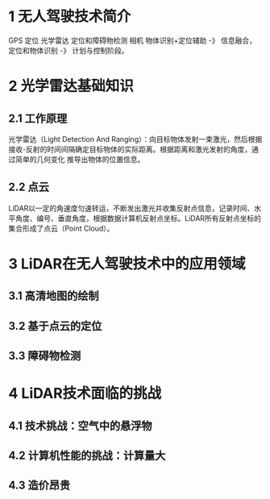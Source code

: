 # 1 无人驾驶技术简介
GPS 定位
光学雷达 定位和障碍物检测
相机 物体识别+定位辅助
-》
信息融合，定位和物体识别
-》
计划与控制阶段。


# 2 光学雷达基础知识
## 2.1 工作原理
光学雷达（Light Detection And Ranging）：向目标物体发射一束激光，然后根据接收-反射的时间间隔确定目标物体的实际距离。根据距离和激光发射的角度，通过简单的几何变化 推导出物体的位置信息。

## 2.2 点云
LiDAR以一定的角速度匀速转运，不断发出激光并收集反射点信息，记录时间、水平角度、编号、垂直角度，根据数据计算机反射点坐标。LiDAR所有反射点坐标的集合形成了点云（Point Cloud）。




# 3 LiDAR在无人驾驶技术中的应用领域
## 3.1 高清地图的绘制
## 3.2 基于点云的定位
## 3.3 障碍物检测

# 4 LiDAR技术面临的挑战
## 4.1 技术挑战：空气中的悬浮物
## 4.2 计算机性能的挑战：计算量大
## 4.3 造价昂贵

